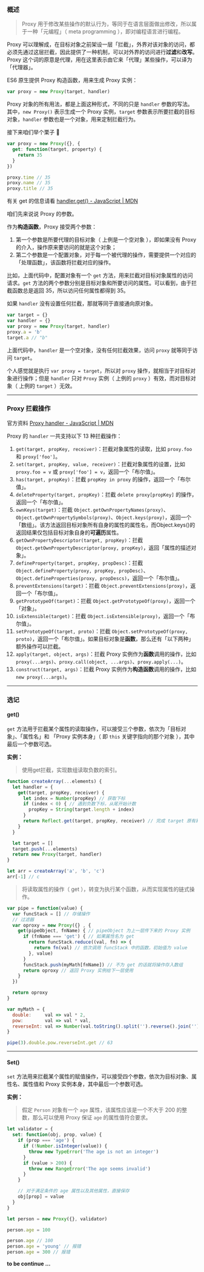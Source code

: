 ### 概述

> Proxy 用于修改某些操作的默认行为，等同于在语言层面做出修改，所以属于一种「元编程」（ meta programming ），即对编程语言进行编程。

Proxy 可以理解成，在目标对象之前架设一层「拦截」，外界对该对象的访问，都必须先通过这层拦截，因此提供了一种机制，可以对外界的访问进行**过滤**和**改写**。Proxy 这个词的原意是代理，用在这里表示由它来「代理」某些操作，可以译为「代理器」。

ES6 原生提供 Proxy 构造函数，用来生成 Proxy 实例：

```javascript
var proxy = new Proxy(target, handler)
```

Proxy 对象的所有用法，都是上面这种形式，不同的只是 `handler` 参数的写法。其中，`new Proxy()` 表示生成一个 Proxy 实例，`target` 参数表示所要拦截的目标对象，`handler` 参数也是一个对象，用来定制拦截行为。

接下来咱们举个栗子 🌰

```javascript
var proxy = new Proxy({}, {
  get: function(target, property) {
    return 35
  }
})

proxy.time // 35
proxy.name // 35
proxy.title // 35
```

有关 get 的信息请看 [handler.get() - JavaScript | MDN](https://developer.mozilla.org/zh-CN/docs/Web/JavaScript/Reference/Global_Objects/Proxy/handler/get)

咱们先来说说 Proxy 的参数。

作为**构造函数**，Proxy 接受两个参数：

1. 第一个参数是所要代理的目标对象（ 上例是一个空对象 ），即如果没有 Proxy 的介入，操作原来要访问的就是这个对象；
2. 第二个参数是一个配置对象，对于每一个被代理的操作，需要提供一个对应的「处理函数」，该函数将拦截对应的操作。

比如，上面代码中，配置对象有一个 `get` 方法，用来拦截对目标对象属性的访问请求。`get` 方法的两个参数分别是目标对象和所要访问的属性。可以看到，由于拦截函数总是返回 35，所以访问任何属性都得到 35。

如果 `handler` 没有设置任何拦截，那就等同于直接通向原对象。

```javascript
var target = {}
var handler = {}
var proxy = new Proxy(target, handler)
proxy.a = 'b'
target.a // "b"
```

上面代码中，`handler` 是一个空对象，没有任何拦截效果，访问 `proxy` 就等同于访问 `target`。

个人感觉就是执行 `var proxy = target`，所以对 `proxy` 操作，就相当于对目标对象进行操作；但是 `handler` 只对 `Proxy` 实例（ 上例的 `proxy` ）有效，而对目标对象（ 上例的 `target` ）无效。

---

### Proxy 拦截操作

官方资料 [Proxy handler - JavaScript | MDN](https://developer.mozilla.org/en-US/docs/Web/JavaScript/Reference/Global_Objects/Proxy/handler)

Proxy 的 `handler` 一共支持以下 13 种拦截操作：

1. `get(target, propKey, receiver)`：拦截对象属性的读取，比如 `proxy.foo` 和 `proxy['foo']`。
1. `set(target, propKey, value, receiver)`：拦截对象属性的设置，比如 `proxy.foo = v` 或 `proxy['foo'] = v`，返回一个「布尔值」。
1. `has(target, propKey)`：拦截 `propKey in proxy` 的操作，返回一个「布尔值」。
1. `deleteProperty(target, propKey)`：拦截 `delete proxy[propKey]` 的操作，返回一个「布尔值」。
1. `ownKeys(target)`：拦截 `Object.getOwnPropertyNames(proxy)`、`Object.getOwnPropertySymbols(proxy)`、`Object.keys(proxy)`，返回一个「数组」。该方法返回目标对象所有自身的属性的属性名，而Object.keys()的返回结果仅包括目标对象自身的**可遍历**属性。
1. `getOwnPropertyDescriptor(target, propKey)`：拦截 `Object.getOwnPropertyDescriptor(proxy, propKey)`，返回「属性的描述对象」。
1. `defineProperty(target, propKey, propDesc)`：拦截 `Object.defineProperty(proxy, propKey, propDesc)`、`Object.defineProperties(proxy, propDescs)`，返回一个「布尔值」。
1. `preventExtensions(target)`：拦截 `Object.preventExtensions(proxy)`，返回一个「布尔值」。
1. `getPrototypeOf(target)`：拦截 `Object.getPrototypeOf(proxy)`，返回一个「对象」。
1. `isExtensible(target)`：拦截 `Object.isExtensible(proxy)`，返回一个「布尔值」。
1. `setPrototypeOf(target, proto)`：拦截 `Object.setPrototypeOf(proxy, proto)`，返回一个「布尔值」。如果目标对象是**函数**，那么还有「以下两种」额外操作可以拦截。
1. `apply(target, object, args)`：拦截 Proxy 实例作为**函数**调用的操作，比如 `proxy(...args)`、`proxy.call(object, ...args)`、`proxy.apply(...)`。
1. `construct(target, args)`：拦截 Proxy 实例作为**构造函数**调用的操作，比如 `new proxy(...args)`。

---

### 选记

#### get()

`get` 方法用于拦截某个属性的读取操作，可以接受三个参数，依次为「目标对象」、「属性名」和 「Proxy 实例本身」（ 即 `this` 关键字指向的那个对象 ），其中最后一个参数可选。

**实例：**

> 使用get拦截，实现数组读取负数的索引。

```javascript
function createArray(...elements) {
  let handler = {
    get(target, propKey, receiver) {
      let index = Number(propKey) // 获取下标
      if (index < 0) { // 遇到负数下标，从尾开始计数
        propKey = String(target.length + index)
      }
      return Reflect.get(target, propKey, receiver) // 完成 target 原有默认的操作
    }
  }

  let target = []
  target.push(...elements)
  return new Proxy(target, handler)
}

let arr = createArray('a', 'b', 'c')
arr[-1] // c
```

> 将读取属性的操作（ get ），转变为执行某个函数，从而实现属性的链式操作。

```javascript
var pipe = function(value) {
  var funcStack = [] // 存储操作
  // 过滤器
  var oproxy = new Proxy({} , {
    get(pipeObject, fnName) { // pipeObject 为上一层传下来的 Proxy 实例
      if (fnName === 'get') { // 如果属性名为 get
        return funcStack.reduce((val, fn) => {
          return fn(val) // 依次调用 funcStack 中的函数，初始值为 value
        }, value)
      }
      funcStack.push(myMath[fnName]) // 不为 get 的话就将操作存入数组
      return oproxy // 返回 Proxy 实例给下一层使用
    }
  })

  return oproxy
}

var myMath = {
  double:     val => val * 2,
  pow:        val => val * val,
  reverseInt: val => Number(val.toString().split('').reverse().join('') | 0)
}

pipe(3).double.pow.reverseInt.get // 63
```

---

#### Set()

`set` 方法用来拦截某个属性的赋值操作，可以接受四个参数，依次为目标对象、属性名、属性值和 Proxy 实例本身，其中最后一个参数可选。

**实例：**

> 假定 `Person` 对象有一个 `age` 属性，该属性应该是一个不大于 200 的整数，那么可以使用 Proxy 保证 `age` 的属性值符合要求。

```javascript
let validator = {
  set: function(obj, prop, value) {
    if (prop === 'age') {
      if (!Number.isInteger(value)) {
        throw new TypeError('The age is not an integer')
      }
      if (value > 200) {
        throw new RangeError('The age seems invalid')
      }
    }

    // 对于满足条件的 age 属性以及其他属性，直接保存
    obj[prop] = value
  }
}

let person = new Proxy({}, validator)

person.age = 100

person.age // 100
person.age = 'young' // 报错
person.age = 300 // 报错
```

**to be continue ...**